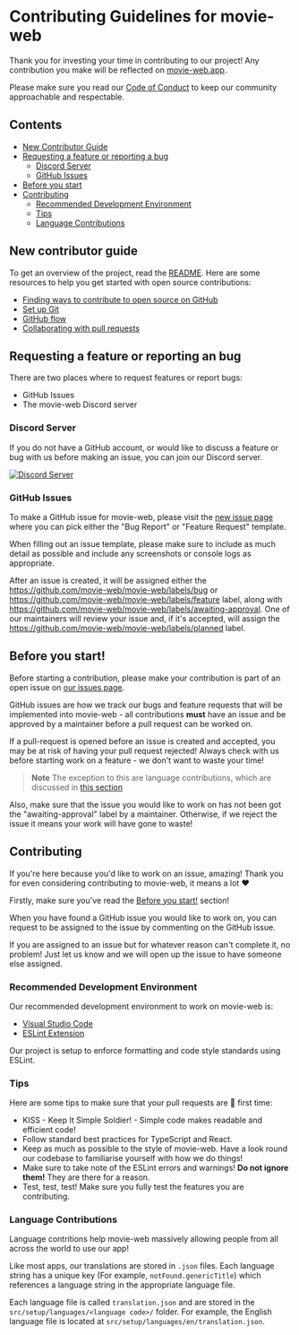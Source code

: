 # Contributing Guidelines for movie-web

Thank you for investing your time in contributing to our project! Any contribution you make will be reflected on [movie-web.app](https://movie-web.app).

Please make sure you read our [Code of Conduct](./CODE_OF_CONDUCT.md) to keep our community approachable and respectable.

## Contents
 - [New Contributor Guide](#new-contributor-guide)
 - [Requesting a feature or reporting a bug](#requesting-a-feature-or-reporting-an-bug)
   - [Discord Server](#discord-server)
   - [GitHub Issues](#github-issues)
 - [Before you start](#before-you-start)
 - [Contributing](#before-you-start)
   - [Recommended Development Environment](#recommended-development-environment)
   - [Tips](#tips)
   - [Language Contributions](#language-contributions)

## New contributor guide

To get an overview of the project, read the [README](README.md). Here are some resources to help you get started with open source contributions:

- [Finding ways to contribute to open source on GitHub](https://docs.github.com/en/get-started/exploring-projects-on-github/finding-ways-to-contribute-to-open-source-on-github)
- [Set up Git](https://docs.github.com/en/get-started/quickstart/set-up-git)
- [GitHub flow](https://docs.github.com/en/get-started/quickstart/github-flow)
- [Collaborating with pull requests](https://docs.github.com/en/github/collaborating-with-pull-requests)


## Requesting a feature or reporting an bug
There are two places where to request features or report bugs:
 - GitHub Issues
 - The movie-web Discord server

### Discord Server
If you do not have a GitHub account, or would like to discuss a feature or bug with us before making an issue, you can join our Discord server.

<a href="https://discord.movie-web.app"><img src="https://discordapp.com/api/guilds/871713465100816424/widget.png?style=banner2" alt="Discord Server"></a>

### GitHub Issues
To make a GitHub issue for movie-web, please visit the [new issue page](https://github.com/movie-web/movie-web/issues/new/choose) where you can pick either the "Bug Report" or "Feature Request" template.

When filling out an issue template, please make sure to include as much detail as possible and include any screenshots or console logs as appropriate.

After an issue is created, it will be assigned either the https://github.com/movie-web/movie-web/labels/bug or https://github.com/movie-web/movie-web/labels/feature label, along with https://github.com/movie-web/movie-web/labels/awaiting-approval. One of our maintainers will review your issue and, if it's accepted, will assign the https://github.com/movie-web/movie-web/labels/planned label.

## Before you start!
Before starting a contribution, please make your contribution is part of an open issue on [our issues page](https://github.com/movie-web/movie-web/issues). 

GitHub issues are how we track our bugs and feature requests that will be implemented into movie-web - all contributions **must** have an issue and be approved by a maintainer before a pull request can be worked on.

If a pull-request is opened before an issue is created and accepted, you may be at risk of having your pull request rejected! Always check with us before starting work on a feature - we don't want to waste your time!

> **Note**
> The exception to this are language contributions, which are discussed in [this section](#language-contributions)

Also, make sure that the issue you would like to work on has not been got the "awaiting-approval" label by a maintainer. Otherwise, if we reject the issue it means your work will have gone to waste!

## Contributing
If you're here because you'd like to work on an issue, amazing! Thank you for even considering contributing to movie-web, it means a lot :heart:

Firstly, make sure you've read the [Before you start!](#before-you-start) section!

When you have found a GitHub issue you would like to work on, you can request to be assigned to the issue by commenting on the GitHub issue.

If you are assigned to an issue but for whatever reason can't complete it, no problem! Just let us know and we will open up the issue to have someone else assigned.

### Recommended Development Environment
Our recommended development environment to work on movie-web is:
- [Visual Studio Code](https://code.visualstudio.com/)
- [ESLint Extension](https://marketplace.visualstudio.com/items?itemName=dbaeumer.vscode-eslint)

Our project is setup to enforce formatting and code style standards using ESLint. 

### Tips
Here are some tips to make sure that your pull requests are :pinched_fingers: first time:

- KISS - Keep It Simple Soldier! - Simple code makes readable and efficient code!
- Follow standard best practices for TypeScript and React.
- Keep as much as possible to the style of movie-web. Have a look round our codebase to familiarise yourself with how we do things!
- Make sure to take note of the ESLint errors and warnings! **Do not ignore them!** They are there for a reason.
- Test, test, test! Make sure you fully test the features you are contributing.

### Language Contributions
Language contritions help movie-web massively allowing people from all across the world to use our app!

Like most apps, our translations are stored in `.json` files. Each language string has a unique key (For example, `notFound.genericTitle`) which references a language string in the appropriate language file.

Each language file is called `translation.json` and are stored in the `src/setup/languages/<language code>/` folder. For example, the English language file is located at `src/setup/languages/en/translation.json`.
